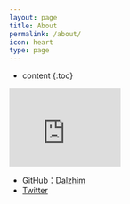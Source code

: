 ```yaml
---
layout: page
title: About
permalink: /about/
icon: heart
type: page
---
```


* content
{:toc}

<iframe src="https://githubbadge.appspot.com/dalzhim?s=1" style="border: 0;height: 142px;width: 200px;overflow: hidden;" frameBorder="0"></iframe>

* GitHub：[Dalzhim](https://github.com/Dalzhim)
* [Twitter](https://twitter.com/Gab_AL_)

<!--## Comments

{% include comments.html %}-->
